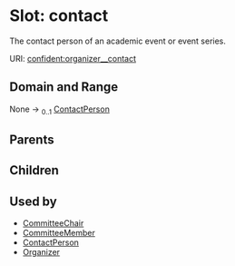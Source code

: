 
# Slot: contact


The contact person of an academic event or event series.

URI: [confident:organizer__contact](https://raw.githubusercontent.com/TIBHannover/ConfIDent_schema/main/src/linkml/confident_schema.yaml#organizer__contact)


## Domain and Range

None &#8594;  <sub>0..1</sub> [ContactPerson](ContactPerson.md)

## Parents


## Children


## Used by

 * [CommitteeChair](CommitteeChair.md)
 * [CommitteeMember](CommitteeMember.md)
 * [ContactPerson](ContactPerson.md)
 * [Organizer](Organizer.md)
